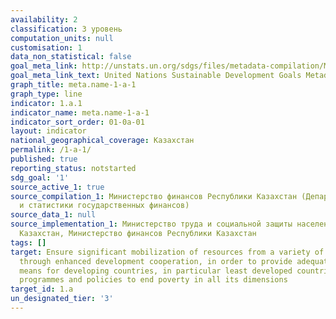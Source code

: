 ```yaml
---
availability: 2
classification: 3 уровень
computation_units: null
customisation: 1
data_non_statistical: false
goal_meta_link: http://unstats.un.org/sdgs/files/metadata-compilation/Metadata-Goal-1.pdf
goal_meta_link_text: United Nations Sustainable Development Goals Metadata (pdf 894kB)
graph_title: meta.name-1-a-1
graph_type: line
indicator: 1.a.1
indicator_name: meta.name-1-a-1
indicator_sort_order: 01-0a-01
layout: indicator
national_geographical_coverage: Казахстан
permalink: /1-a-1/
published: true
reporting_status: notstarted
sdg_goal: '1'
source_active_1: true
source_compilation_1: Министерство финансов Республики Казахстан (Департамент отчетности
  и статистики государственных финансов)
source_data_1: null
source_implementation_1: Министерство труда и социальной защиты населения Республики
  Казахстан, Министерство финансов Республики Казахстан
tags: []
target: Ensure significant mobilization of resources from a variety of sources, including
  through enhanced development cooperation, in order to provide adequate and predictable
  means for developing countries, in particular least developed countries, to implement
  programmes and policies to end poverty in all its dimensions
target_id: 1.a
un_designated_tier: '3'
---
```

